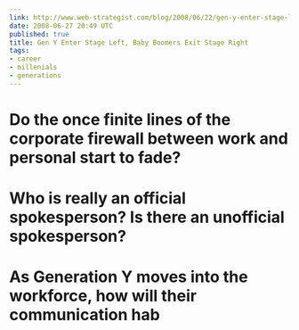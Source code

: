 ```yaml
---
link: http://www.web-strategist.com/blog/2008/06/22/gen-y-enter-stage-left-baby-boomers-exit-stage-right/
date: 2008-06-27 20:49 UTC
published: true
title: Gen Y Enter Stage Left, Baby Boomers Exit Stage Right
tags:
- career
- millenials
- generations
---
```


# Do the once finite lines of the corporate firewall between work and personal start to fade?
  # Who is really an official spokesperson? Is there an unofficial spokesperson?
  # As Generation Y moves into the workforce, how will their communication hab
